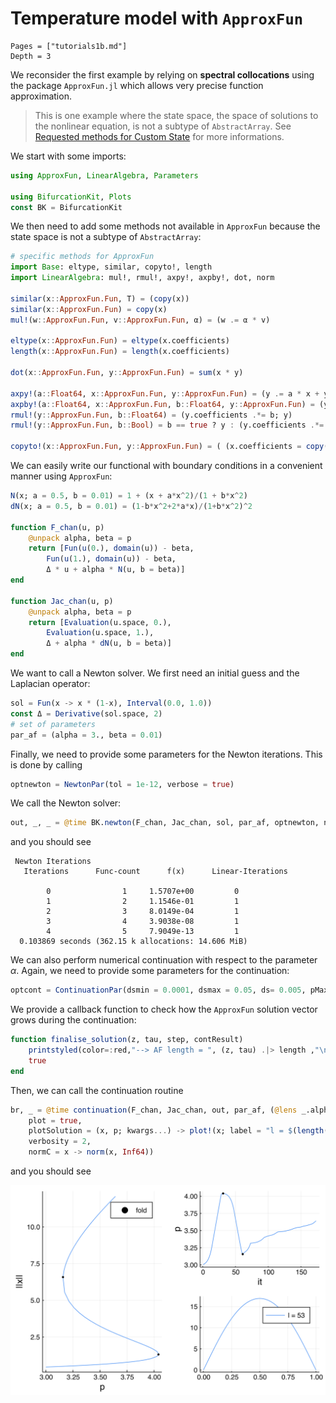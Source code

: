 # Temperature model with `ApproxFun`

```@contents
Pages = ["tutorials1b.md"]
Depth = 3
```

We reconsider the first example by relying on **spectral collocations** using the package `ApproxFun.jl` which allows very precise function approximation. 

> This is one example where the state space, the space of solutions to the nonlinear equation, is not a subtype of `AbstractArray`. See [Requested methods for Custom State](@ref) for more informations.

We start with some imports:

```julia 
using ApproxFun, LinearAlgebra, Parameters

using BifurcationKit, Plots
const BK = BifurcationKit
```

We then need to add some methods not available in `ApproxFun` because the state space is not a subtype of `AbstractArray`:

```julia
# specific methods for ApproxFun
import Base: eltype, similar, copyto!, length
import LinearAlgebra: mul!, rmul!, axpy!, axpby!, dot, norm

similar(x::ApproxFun.Fun, T) = (copy(x))
similar(x::ApproxFun.Fun) = copy(x)
mul!(w::ApproxFun.Fun, v::ApproxFun.Fun, α) = (w .= α * v)

eltype(x::ApproxFun.Fun) = eltype(x.coefficients)
length(x::ApproxFun.Fun) = length(x.coefficients)

dot(x::ApproxFun.Fun, y::ApproxFun.Fun) = sum(x * y)

axpy!(a::Float64, x::ApproxFun.Fun, y::ApproxFun.Fun) = (y .= a * x + y)
axpby!(a::Float64, x::ApproxFun.Fun, b::Float64, y::ApproxFun.Fun) = (y .= a * x + b * y)
rmul!(y::ApproxFun.Fun, b::Float64) = (y.coefficients .*= b; y)
rmul!(y::ApproxFun.Fun, b::Bool) = b == true ? y : (y.coefficients .*= 0; y)

copyto!(x::ApproxFun.Fun, y::ApproxFun.Fun) = ( (x.coefficients = copy(y.coefficients);x))
```

We can easily write our functional with boundary conditions in a convenient manner using `ApproxFun`:

```julia
N(x; a = 0.5, b = 0.01) = 1 + (x + a*x^2)/(1 + b*x^2)
dN(x; a = 0.5, b = 0.01) = (1-b*x^2+2*a*x)/(1+b*x^2)^2

function F_chan(u, p)
	@unpack alpha, beta = p
	return [Fun(u(0.), domain(u)) - beta,
		Fun(u(1.), domain(u)) - beta,
		Δ * u + alpha * N(u, b = beta)]
end

function Jac_chan(u, p)
	@unpack alpha, beta = p
	return [Evaluation(u.space, 0.),
		Evaluation(u.space, 1.),
		Δ + alpha * dN(u, b = beta)]
end
```

We want to call a Newton solver. We first need an initial guess and the Laplacian operator:

```julia
sol = Fun(x -> x * (1-x), Interval(0.0, 1.0))
const Δ = Derivative(sol.space, 2)
# set of parameters
par_af = (alpha = 3., beta = 0.01)
```

Finally, we need to provide some parameters for the Newton iterations. This is done by calling

```julia
optnewton = NewtonPar(tol = 1e-12, verbose = true)
```

We call the Newton solver:

```julia
out, _, _ = @time BK.newton(F_chan, Jac_chan, sol, par_af, optnewton, normN = x -> norm(x, Inf64))
```
and you should see

```
 Newton Iterations 
   Iterations      Func-count      f(x)      Linear-Iterations

        0                1     1.5707e+00         0
        1                2     1.1546e-01         1
        2                3     8.0149e-04         1
        3                4     3.9038e-08         1
        4                5     7.9049e-13         1
  0.103869 seconds (362.15 k allocations: 14.606 MiB)
```

We can also perform numerical continuation with respect to the parameter $\alpha$. Again, we need to provide some parameters for the continuation:

```julia
optcont = ContinuationPar(dsmin = 0.0001, dsmax = 0.05, ds= 0.005, pMax = 4.1, plotEveryStep = 10, newtonOptions = NewtonPar(tol = 1e-8, maxIter = 20, verbose = true), maxSteps = 200)
```

We provide a callback function to check how the `ApproxFun` solution vector grows during the continuation:

```julia
function finalise_solution(z, tau, step, contResult)
	printstyled(color=:red,"--> AF length = ", (z, tau) .|> length ,"\n")
	true
end
```

Then, we can call the continuation routine

```julia
br, _ = @time continuation(F_chan, Jac_chan, out, par_af, (@lens _.alpha), optcont,
	plot = true,
	plotSolution = (x, p; kwargs...) -> plot!(x; label = "l = $(length(x))", kwargs...),
	verbosity = 2,
	normC = x -> norm(x, Inf64))
```
and you should see

![](chan-af-bif-diag.png)